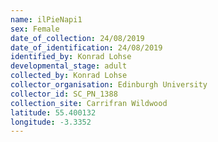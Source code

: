 ```yaml
---
name: ilPieNapi1
sex: Female
date_of_collection: 24/08/2019
date_of_identification: 24/08/2019
identified_by: Konrad Lohse
developmental_stage: adult
collected_by: Konrad Lohse
collector_organisation: Edinburgh University
collector_id: SC_PN_1388
collection_site: Carrifran Wildwood
latitude: 55.400132
longitude: -3.3352
---
```

